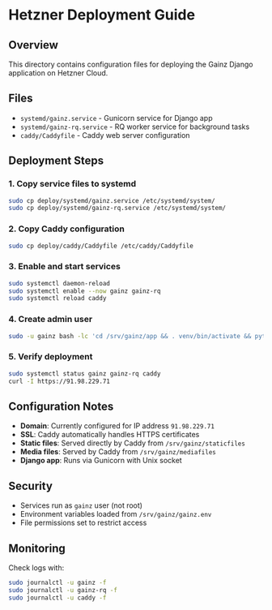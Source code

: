 # Hetzner Deployment Guide

## Overview
This directory contains configuration files for deploying the Gainz Django application on Hetzner Cloud.

## Files
- `systemd/gainz.service` - Gunicorn service for Django app
- `systemd/gainz-rq.service` - RQ worker service for background tasks
- `caddy/Caddyfile` - Caddy web server configuration

## Deployment Steps

### 1. Copy service files to systemd
```bash
sudo cp deploy/systemd/gainz.service /etc/systemd/system/
sudo cp deploy/systemd/gainz-rq.service /etc/systemd/system/
```

### 2. Copy Caddy configuration
```bash
sudo cp deploy/caddy/Caddyfile /etc/caddy/Caddyfile
```

### 3. Enable and start services
```bash
sudo systemctl daemon-reload
sudo systemctl enable --now gainz gainz-rq
sudo systemctl reload caddy
```

### 4. Create admin user
```bash
sudo -u gainz bash -lc 'cd /srv/gainz/app && . venv/bin/activate && python manage.py createsuperuser'
```

### 5. Verify deployment
```bash
sudo systemctl status gainz gainz-rq caddy
curl -I https://91.98.229.71
```

## Configuration Notes

- **Domain**: Currently configured for IP address `91.98.229.71`
- **SSL**: Caddy automatically handles HTTPS certificates
- **Static files**: Served directly by Caddy from `/srv/gainz/staticfiles`
- **Media files**: Served by Caddy from `/srv/gainz/mediafiles`
- **Django app**: Runs via Gunicorn with Unix socket

## Security
- Services run as `gainz` user (not root)
- Environment variables loaded from `/srv/gainz/gainz.env`
- File permissions set to restrict access

## Monitoring
Check logs with:
```bash
sudo journalctl -u gainz -f
sudo journalctl -u gainz-rq -f
sudo journalctl -u caddy -f
```